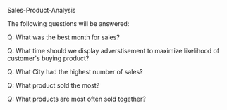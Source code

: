 Sales-Product-Analysis

The following questions will be answered:

Q: What was the best month for sales? 

Q: What time should we display adverstisement to maximize likelihood of customer's buying product?

Q: What City had the highest number of sales?

Q: What product sold the most? 

Q: What products are most often sold together?

